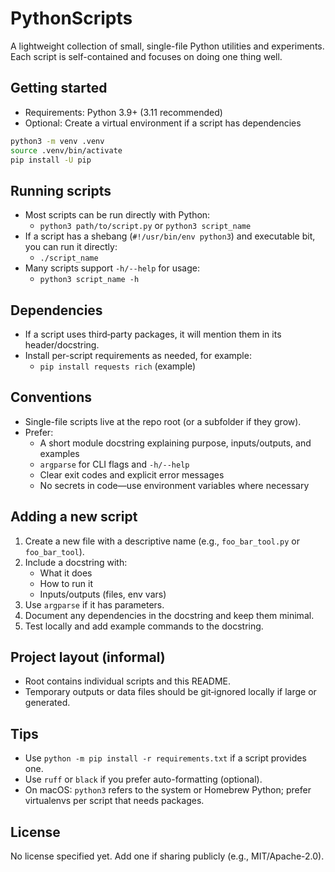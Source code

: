 # PythonScripts

A lightweight collection of small, single-file Python utilities and experiments. Each script is self-contained and focuses on doing one thing well.

## Getting started

- Requirements: Python 3.9+ (3.11 recommended)
- Optional: Create a virtual environment if a script has dependencies

```bash
python3 -m venv .venv
source .venv/bin/activate
pip install -U pip
```

## Running scripts

- Most scripts can be run directly with Python:
  - `python3 path/to/script.py` or `python3 script_name`
- If a script has a shebang (`#!/usr/bin/env python3`) and executable bit, you can run it directly:
  - `./script_name`
- Many scripts support `-h/--help` for usage:
  - `python3 script_name -h`

## Dependencies

- If a script uses third‑party packages, it will mention them in its header/docstring.
- Install per-script requirements as needed, for example:
  - `pip install requests rich` (example)

## Conventions

- Single-file scripts live at the repo root (or a subfolder if they grow).
- Prefer:
  - A short module docstring explaining purpose, inputs/outputs, and examples
  - `argparse` for CLI flags and `-h/--help`
  - Clear exit codes and explicit error messages
  - No secrets in code—use environment variables where necessary

## Adding a new script

1. Create a new file with a descriptive name (e.g., `foo_bar_tool.py` or `foo_bar_tool`).
2. Include a docstring with:
   - What it does
   - How to run it
   - Inputs/outputs (files, env vars)
3. Use `argparse` if it has parameters.
4. Document any dependencies in the docstring and keep them minimal.
5. Test locally and add example commands to the docstring.

## Project layout (informal)

- Root contains individual scripts and this README.
- Temporary outputs or data files should be git‑ignored locally if large or generated.

## Tips

- Use `python -m pip install -r requirements.txt` if a script provides one.
- Use `ruff` or `black` if you prefer auto-formatting (optional).
- On macOS: `python3` refers to the system or Homebrew Python; prefer virtualenvs per script that needs packages.

## License

No license specified yet. Add one if sharing publicly (e.g., MIT/Apache-2.0).
